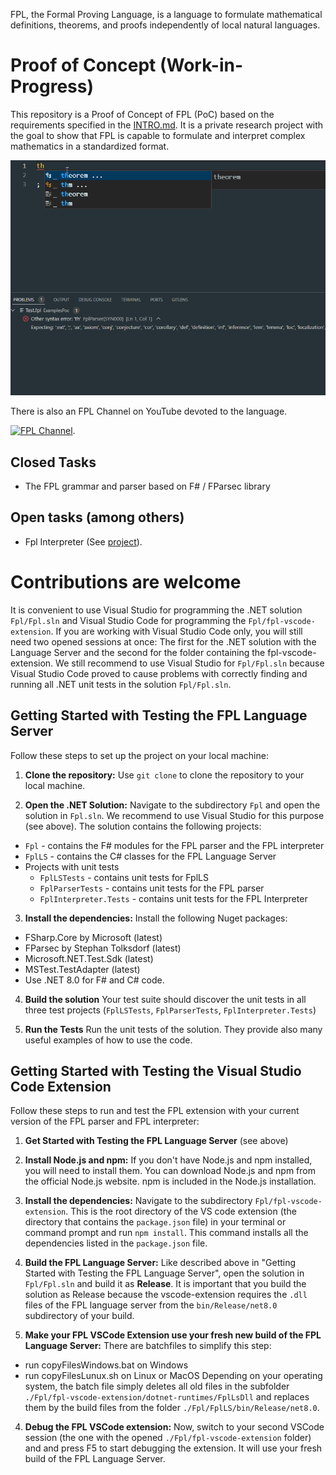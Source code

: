 FPL, the Formal Proving Language, is a language to formulate
mathematical definitions, theorems, and proofs independently of 
local natural languages. 

# Proof of Concept (Work-in-Progress)

This repository is a Proof of Concept of FPL (PoC) based on the requirements specified in the [INTRO.md](https://github.com/bookofproofs/fpl.net/blob/main/INTRO.md).
It is a private research project with the goal to show that FPL is capable to formulate and interpret complex mathematics in a standardized format. 

<img src="https://github.com/bookofproofs/fpl.net/blob/main/Fpl/fpl-vscode-extension/images/FplExtension.gif" width="650">
 

There is also an FPL Channel on YouTube devoted to the language.

[![FPL Channel](https://img.youtube.com/vi/0yiR_3S3OJA/0.jpg)](http://www.youtube.com/watch?v=0yiR_3S3OJA "FPL Channel").

## Closed Tasks
* The FPL grammar and parser based on F# / FParsec library 
	
## Open tasks (among others)
* Fpl Interpreter (See [project](https://github.com/users/bookofproofs/projects/1)).

# Contributions are welcome 

It is convenient to use Visual Studio for programming the .NET solution `Fpl/Fpl.sln` and Visual Studio Code for programming the `Fpl/fpl-vscode-extension`.
If you are working with Visual Studio Code only, you will still need two opened sessions at once: The first for the .NET solution with the Language Server and the second for the folder containing the fpl-vscode-extension.
We still recommend to use Visual Studio for `Fpl/Fpl.sln` because Visual Studio Code proved to cause problems with correctly finding and running all .NET unit tests in the solution `Fpl/Fpl.sln`.

## Getting Started with Testing the FPL Language Server

Follow these steps to set up the project on your local machine:

1. **Clone the repository:** Use `git clone` to clone the repository to your local machine.

2. **Open the .NET Solution:** Navigate to the subdirectory `Fpl` and open the solution in `Fpl.sln`. We recommend to use Visual Studio for this purpose (see above).
The solution contains the following projects:
  * `Fpl` - contains the F# modules for the FPL parser and the FPL interpreter 
  * `FplLS` - contains the C# classes for the FPL Language Server
  * Projects with unit tests
      * `FplLSTests` - contains unit tests for FplLS
	  * `FplParserTests` - contains unit tests for the FPL parser
	  * `FplInterpreter.Tests` - contains unit tests for the FPL Interpreter

3. **Install the dependencies:** Install the following Nuget packages:
  * FSharp.Core by Microsoft (latest) 
  * FParsec by Stephan Tolksdorf (latest)
  * Microsoft.NET.Test.Sdk (latest)
  * MSTest.TestAdapter (latest)
  * Use .NET 8.0 for F# and C# code.

4. **Build the solution** Your test suite should discover the unit tests in all three test projects (`FplLSTests`, `FplParserTests`, `FplInterpreter.Tests`)

4. **Run the Tests** Run the unit tests of the solution. They provide also many useful examples of how to use the code.

## Getting Started with Testing the Visual Studio Code Extension

Follow these steps to run and test the FPL extension with your current version of the FPL parser and FPL interpreter:

1. **Get Started with Testing the FPL Language Server** (see above)

2. **Install Node.js and npm:** If you don't have Node.js and npm installed, you will need to install them. You can download Node.js and npm from the official Node.js website. npm is included in the Node.js installation.

3. **Install the dependencies:** Navigate to the subdirectory `Fpl/fpl-vscode-extension`. This is the root directory of the VS code extension (the directory that contains the `package.json` file) in your terminal or command prompt and run `npm install`. This command installs all the dependencies listed in the `package.json` file.

4. **Build the FPL Language Server:** Like described above in "Getting Started with Testing the FPL Language Server", open the solution in `Fpl/Fpl.sln` and build it as **Release**. 
It is important that you build the solution as Release because the vscode-extension requires the `.dll` files of the FPL language server from the `bin/Release/net8.0` subdirectory of your build. 

5. **Make your FPL VSCode Extension use your fresh new build of the FPL Language Server:** There are batchfiles to simplify this step: 
* run copyFilesWindows.bat on Windows
* run copyFilesLunux.sh on Linux or MacOS
Depending on your operating system, the batch file simply deletes all old files in the subfolder `./Fpl/fpl-vscode-extension/dotnet-runtimes/FplLsDll` and replaces them by the build files from the folder `./Fpl/FplLS/bin/Release/net8.0`.

4. **Debug the FPL VSCode extension:** Now, switch to your second VSCode session (the one with the opened `./Fpl/fpl-vscode-extension` folder) and
and press F5 to start debugging the extension. It will use your fresh build of the FPL Language Server.
